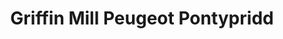 ---
title: "Griffin Mill Peugeot Pontypridd"
url: /pontypridd/griffin-mill-peugeot-pontypridd/
shop: Autohaus
---